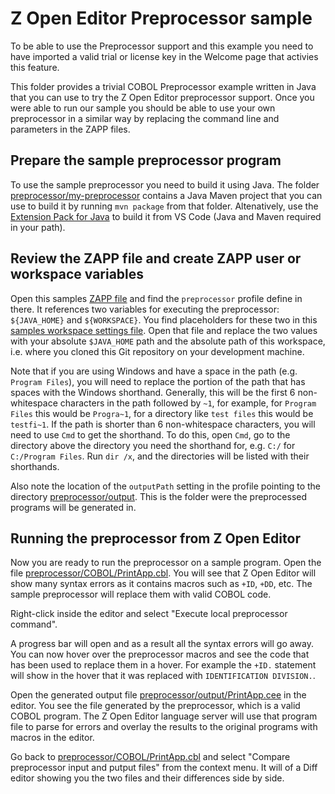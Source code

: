 # Z Open Editor Preprocessor sample

To be able to use the Preprocessor support and this example you need to have imported a valid trial or license key in the Welcome page that activies this feature.

This folder provides a trivial COBOL Preprocessor example written in Java that you can use to try the Z Open Editor preprocessor support. Once you were able to run our sample you should be able to use your own preprocessor in a similar way by replacing the command line and parameters in the ZAPP files.

## Prepare the sample preprocessor program

To use the sample preprocessor you need to build it using Java. The folder [preprocessor/my-preprocessor](./my-preprocessor/) contains a Java Maven project that you can use to build it by running `mvn package` from that folder. Altenatively, use the [Extension Pack for Java](https://marketplace.visualstudio.com/items?itemName=vscjava.vscode-java-pack) to build it from VS Code (Java and Maven required in your path).

## Review the ZAPP file and create ZAPP user or workspace variables

Open this samples [ZAPP file](../zapp.yaml) and find the `preprocessor` profile define in there. It references two variables for executing the preprocessor: `${JAVA_HOME}` and `${WORKSPACE}`. You find placeholders for these two in this [samples workspace settings file](../.vscode/settings.json). Open that file and replace the two values with your absolute `$JAVA_HOME` path and the absolute path of this workspace, i.e. where you cloned this Git repository on your development machine.

Note that if you are using Windows and have a space in the path (e.g. `Program Files`), you will need to replace the portion of the path that has spaces with the Windows shorthand. Generally, this will be the first 6 non-whitespace characters in the path followed by `~1`, for example, for `Program Files` this would be `Progra~1`, for a directory like `test files` this would be `testfi~1`. If the path is shorter than 6 non-whitespace characters, you will need to use `Cmd` to get the shorthand. To do this, open `Cmd`, go to the directory above the directory you need the shorthand for, e.g. `C:/` for `C:/Program Files`. Run `dir /x`, and the directories will be listed with their shorthands.

Also note the location of the `outputPath` setting in the profile pointing to the directory [preprocessor/output](./output/). This is the folder were the preprocessed programs will be generated in.

## Running the preprocessor from Z Open Editor

Now you are ready to run the preprocessor on a sample program. Open the file [preprocessor/COBOL/PrintApp.cbl](./COBOL/PrintApp.cbl). You will see that Z Open Editor will show many syntax errors as it contains macros such as `+ID`, `+DD`, etc. The sample preprocessor will replace them with valid COBOL code.

Right-click inside the editor and select "Execute local preprocessor command".

A progress bar will open and as a result all the syntax errors will go away. You can now hover over the preprocessor macros and see the code that has been used to replace them in a hover. For example the `+ID.` statement will show in the hover that it was replaced with `IDENTIFICATION DIVISION.`.

Open the generated output file [preprocessor/output/PrintApp.cee](./output/PrintApp.cee) in the editor. You see the file generated by the preprocessor, which is a valid COBOL program. The Z Open Editor language server will use that program file to parse for errors and overlay the results to the original programs with macros in the editor.

Go back to [preprocessor/COBOL/PrintApp.cbl](./COBOL/PrintApp.cbl) and select "Compare preprocessor input and putput files" from the context menu. It will of a Diff editor showing you the two files and their differences side by side.
